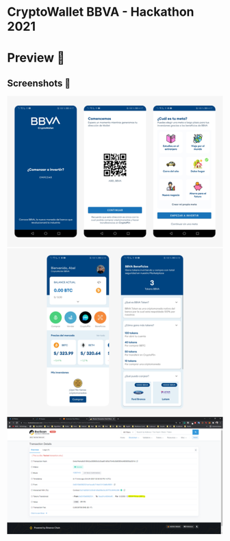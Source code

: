 # CryptoWallet BBVA - Hackathon 2021

# Preview 🚀
## Screenshots 🎉
![Image](dev/image1.png)
![Image](dev/image2.png)
![Image](dev/blockchain.png)